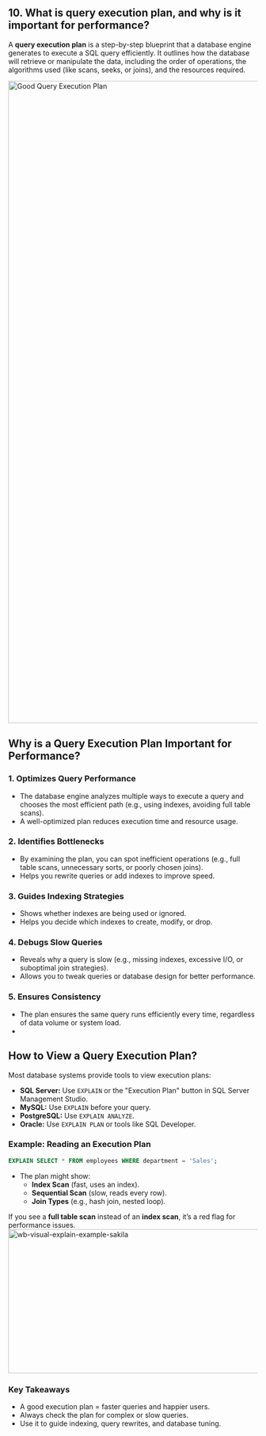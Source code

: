 ## 10. What is **query execution plan**, and why is it important for performance?

A **query execution plan** is a step-by-step blueprint that a database engine generates to execute a SQL query efficiently. It outlines how the database will retrieve or manipulate the data, including the order of operations, the algorithms used (like scans, seeks, or joins), and the resources required.

<img width="3004" height="1298" alt="Good Query Execution Plan" src="https://github.com/user-attachments/assets/780d97e1-153e-4f5c-8e1b-ee087cb48f62" />

## **Why is a Query Execution Plan Important for Performance?**

### 1. **Optimizes Query Performance**
- The database engine analyzes multiple ways to execute a query and chooses the most efficient path (e.g., using indexes, avoiding full table scans).
- A well-optimized plan reduces execution time and resource usage.

### 2. **Identifies Bottlenecks**
- By examining the plan, you can spot inefficient operations (e.g., full table scans, unnecessary sorts, or poorly chosen joins).
- Helps you rewrite queries or add indexes to improve speed.

### 3. **Guides Indexing Strategies**
- Shows whether indexes are being used or ignored.
- Helps you decide which indexes to create, modify, or drop.

### 4. **Debugs Slow Queries**
- Reveals why a query is slow (e.g., missing indexes, excessive I/O, or suboptimal join strategies).
- Allows you to tweak queries or database design for better performance.

### 5. **Ensures Consistency**
- The plan ensures the same query runs efficiently every time, regardless of data volume or system load.
- 
## **How to View a Query Execution Plan?**
Most database systems provide tools to view execution plans:
- **SQL Server:** Use `EXPLAIN` or the "Execution Plan" button in SQL Server Management Studio.
- **MySQL:** Use `EXPLAIN` before your query.
- **PostgreSQL:** Use `EXPLAIN ANALYZE`.
- **Oracle:** Use `EXPLAIN PLAN` or tools like SQL Developer.

### **Example: Reading an Execution Plan**
```sql
EXPLAIN SELECT * FROM employees WHERE department = 'Sales';
```
- The plan might show:
  - **Index Scan** (fast, uses an index).
  - **Sequential Scan** (slow, reads every row).
  - **Join Types** (e.g., hash join, nested loop).

If you see a **full table scan** instead of an **index scan**, it’s a red flag for performance issues.
<img width="800" height="291" alt="wb-visual-explain-example-sakila" src="https://github.com/user-attachments/assets/37051a16-e4d3-4d5c-a880-04ba00410eb0" />

### **Key Takeaways**
- A good execution plan = faster queries and happier users.
- Always check the plan for complex or slow queries.
- Use it to guide indexing, query rewrites, and database tuning.
